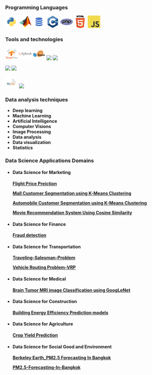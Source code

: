 ### Programming Languages
<code><img height="40" src="https://raw.githubusercontent.com/github/explore/80688e429a7d4ef2fca1e82350fe8e3517d3494d/topics/python/python.png"></code>
<code><img height="40" src="https://raw.githubusercontent.com/github/explore/80688e429a7d4ef2fca1e82350fe8e3517d3494d/topics/matlab/matlab.png"></code>
<code><img height="40" src="https://raw.githubusercontent.com/github/explore/80688e429a7d4ef2fca1e82350fe8e3517d3494d/topics/sql/sql.png"></code>
<code><img height="40" src="https://raw.githubusercontent.com/github/explore/80688e429a7d4ef2fca1e82350fe8e3517d3494d/topics/cpp/cpp.png"></code>
<code><img height="40" src="https://raw.githubusercontent.com/github/explore/80688e429a7d4ef2fca1e82350fe8e3517d3494d/topics/php/php.png"></code>
<code><img height="40" src="https://raw.githubusercontent.com/github/explore/80688e429a7d4ef2fca1e82350fe8e3517d3494d/topics/html/html.png"></code>
<code><img height="40" src="https://raw.githubusercontent.com/github/explore/80688e429a7d4ef2fca1e82350fe8e3517d3494d/topics/javascript/javascript.png"></code>

### Tools and technologies
<code><img height="40" src="https://raw.githubusercontent.com/github/explore/80688e429a7d4ef2fca1e82350fe8e3517d3494d/topics/tensorflow/tensorflow.png"></code>
<code><img height="40" src="https://raw.githubusercontent.com/github/explore/224672533a7f836ad6bf142e4dee61217cfc100e/topics/pytorch/pytorch.png"></code>
<code><img height="40" src="https://raw.githubusercontent.com/github/explore/224672533a7f836ad6bf142e4dee61217cfc100e/topics/scikit-learn/scikit-learn.png"></code>
<code><img height="40" src="https://camo.githubusercontent.com/981d48e57e23a4907cebc4eb481799b5882595ea978261f22a3e131dcd6ebee6/68747470733a2f2f70616e6461732e7079646174612e6f72672f7374617469632f696d672f70616e6461732e737667"></code>
<code><img height="40" src="https://upload.wikimedia.org/wikipedia/commons/thumb/0/01/Created_with_Matplotlib-logo.svg/2048px-Created_with_Matplotlib-logo.svg.png"></code>

<code><img height="40" src="https://repository-images.githubusercontent.com/562779208/721b128d-af04-4933-8d77-56c17418bf1f"></code> 
<code><img height="40" src="https://www.svgrepo.com/show/354012/looker-icon.svg"></code> 

<code><img height="40" src="https://raw.githubusercontent.com/github/explore/80688e429a7d4ef2fca1e82350fe8e3517d3494d/topics/mysql/mysql.png"></code> 
<code><img height="40" src="https://upload.wikimedia.org/wikipedia/commons/thumb/7/73/Microsoft_Excel_2013-2019_logo.svg/1085px-Microsoft_Excel_2013-2019_logo.svg.png"></code> 

### Data analysis techniques
- **Deep learning** 
- **Machine Learning**
- **Artificial Intelligence** 
- **Computer Visions** 
- **Image Processing**
- **Data analysis** 
- **Data visualization** 
- **Statistics** 

### Data Science Applications Domains
* #### Data Science for Marketing
  **[Flight Price Preiction](https://github.com/tanriders/Flight_Price_Preiction/blob/main/DS_Marketing_Flight_Price_Prediction__LinearRegression.ipynb)**
  
  **[Mall Customer Segmentation using K-Means Clustering](https://github.com/tanriders/customer-segmentation-k-means/blob/main/DS_Marketing_customer_segmentation_k_means.ipynb)**
  
  **[Automobile Customer Segmentation using K-Means Clustering](https://github.com/tanriders/Automobile-Customer-Segmentation/blob/main/DS_Marketing_Automobile_Customer_Segmentation.ipynb)**
  
  **[Movie Recommendation System Using Cosine Similarity](https://github.com/tanriders/Recommend_movies/blob/main/DS_Marketing_Recommend_movies.ipynb)**

* #### Data Science for Finance
  **[Fraud detection](https://github.com/tanriders/Fraud_Detection_AutoEncoder/blob/main/DS_Finance_Fraud_Detection_AutoEncoder.ipynb)**
  
* #### Data Science for Transportation
  **[Traveling-Salesman-Problem](https://github.com/tanriders/Traveling-Salesman-Problem/blob/main/DS_Transportation_TSP.ipynb)**
  
  **[Vehicle Routing Problem-VRP](https://github.com/tanriders/Vehicle-Routing-Problem-VRP-/blob/main/DS_Transportation_VRP.ipynb)**

* #### Data Science for Medical
  **[Brain Tumor MRI image Classification using GoogLeNet](https://github.com/tanriders/Medical_Brain-Tumor-MRI-Classification-GoogLeNet/blob/main/DS_Medical_Brain_Tumor_MRI_Classification_GoogLeNet.ipynb)**

* #### Data Science for Construction
  **[Building Energy Efficiency Prediction models](https://github.com/tanriders/Construction_Building-Energy-Prediction-models/blob/main/DS_Construction_Building_Energy_Prediction_models.ipynb)**
  
* #### Data Science for Agriculture
  **[Crop Yield Prediction](https://github.com/tanriders/Agriculture-Crop-Yield-Prediction/blob/main/DS_Agriculture_Crop_Yield_Prediction.ipynb)**

* #### Data Science for Social Good and Environment
  **[Berkeley Earth_PM2.5 Forecasting In Bangkok](https://github.com/tanriders/Berkeley-Earth_PM2.5-Forecasting-In-Bangkok/blob/main/Berkeley_Earth_PM2_5_Forecasting_In_Bangkok.ipynb)**
  
  **[PM2.5-Forecasting-In-Bangkok](https://github.com/tanriders/PM2.5-Forecasting-In-Bangkok/blob/main/Air4thai_PM2_5_Forecasting_In_Bangkok.ipynb)**
   
